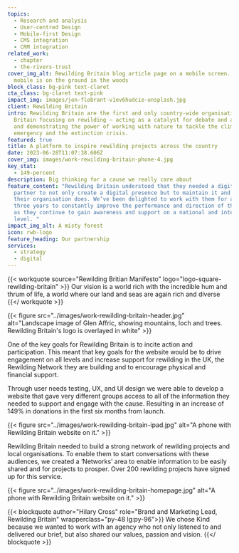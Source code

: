 ```yaml
---
topics:
  - Research and analysis
  - User-centred Design
  - Mobile-first Design
  - CMS integration
  - CRM integration
related_work:
  - chapter
  - the-rivers-trust
cover_img_alt: Rewilding Britain blog article page on a mobile screen. The
  mobile is on the ground in the woods
block_class: bg-pink text-claret
cta_class: bg-claret text-pink
impact_img: images/jon-flobrant-v1ev6hudcie-unsplash.jpg
client: Rewilding Britain
intro: Rewilding Britain are the first and only country-wide organisation in
  Britain focusing on rewilding – acting as a catalyst for debate and action,
  and demonstrating the power of working with nature to tackle the climate
  emergency and the extinction crisis.
featured: true
title: A platform to inspire rewilding projects across the country
date: 2023-06-28T11:07:38.606Z
cover_img: images/work-rewilding-britain-phone-4.jpg
key_stat:
  - 149-percent
description: Big thinking for a cause we really care about
feature_content: "Rewilding Britain understood that they needed a digital
  partner to not only create a digital presence but to maintain it and evolve as
  their organisation does. We’ve been delighted to work with them for almost
  three years to constantly improve the performance and direction of their site
  as they continue to gain awareness and support on a national and international
  level. "
impact_img_alt: A misty forest
icon: rwb-logo
feature_heading: Our partnership
services:
  - strategy
  - digital
---
```


{{< workquote source="Rewilding Britian Manifesto" logo="logo-square-rewilding-britain" >}}
Our vision is a world rich with the incredible hum and thrum of life, a world where our land and seas are again rich and diverse
{{</ workquote >}}

{{< figure src="../images/work-rewilding-britain-header.jpg" alt="Landscape image of Glen Affric, showing mountains, loch and trees. Rewilding Britain's logo is overlayed in white" >}}

One of the key goals for Rewilding Britain is to incite action and participation. This meant that key goals for the website would be to drive engagement on all levels and increase support for rewilding in the UK, the Rewilding Network they are building and to encourage physical and financial support.

Through user needs testing, UX, and UI design we were able to develop a website that gave very different groups access to all of the information they needed to support and engage with the cause. Resulting in an increase of 149% in donations in the first six months from launch.

{{< figure src="../images/work-rewilding-britain-ipad.jpg" alt="A phone with Rewilding Britain website on it." >}}

Rewilding Britain needed to build a strong network of rewilding projects and local organisations. To enable them to start conversations with these audiences, we created a ‘Networks’ area to enable information to be easily shared and for projects to prosper. Over 200 rewilding projects have signed up for this service.

{{< figure src="../images/work-rewilding-britain-homepage.jpg" alt="A phone with Rewilding Britain website on it." >}}

{{< blockquote author="Hilary Cross" role="Brand and Marketing Lead, Rewilding Britain" wrapperclass="py-48 lg:py-96">}}
We chose Kind because we wanted to work with an agency who not only listened to and delivered our brief, but also shared our values, passion and vision.
{{</ blockquote >}}

